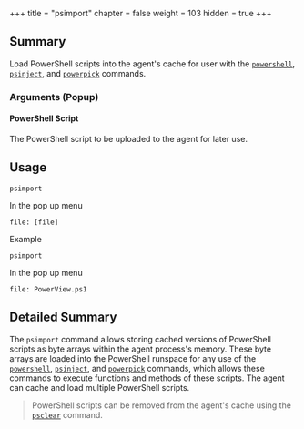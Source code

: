 +++
title = "psimport"
chapter = false
weight = 103
hidden = true
+++

## Summary
Load PowerShell scripts into the agent's cache for user with the [`powershell`](/agents/apollo/commands/powershell/), [`psinject`](/agents/apollo/commands/psinject/), and [`powerpick`](/agents/apollo/commands/powerpick/) commands.

### Arguments (Popup)
#### PowerShell Script
The PowerShell script to be uploaded to the agent for later use.

## Usage
```
psimport
```
In the pop up menu
```
file: [file]
```
Example
```
psimport
```
In the pop up menu
```
file: PowerView.ps1
```

## Detailed Summary
The `psimport` command allows storing cached versions of PowerShell scripts as byte arrays within the agent process's memory. These byte arrays are loaded into the PowerShell runspace for any use of the [`powershell`](/agents/apollo/commands/powershell/), [`psinject`](/agents/apollo/commands/psinject/), and [`powerpick`](/agents/apollo/commands/powerpick/) commands, which allows these commands to execute functions and methods of these scripts. The agent can cache and load multiple PowerShell scripts.
> PowerShell scripts can be removed from the agent's cache using the [`psclear`](/agents/apollo/commands/psclear) command.
